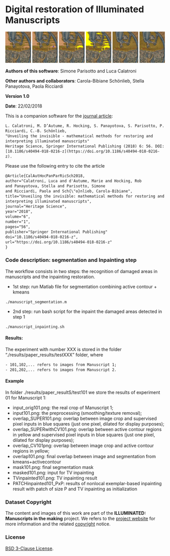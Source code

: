 # Digital restoration of Illuminated Manuscripts

<img src="https://raw.githubusercontent.com/simoneparisotto/Manuscripts-restoration/master/results/paper_results/test203/input_orig203.png" width=16%> <img src="https://raw.githubusercontent.com/simoneparisotto/Manuscripts-restoration/master/results/paper_results/test203/overlap_SUPER203.png" width=16%>  <img src="https://raw.githubusercontent.com/simoneparisotto/Manuscripts-restoration/master/results/paper_results/test203/overlap_CV203.png" width=16%> <img src="https://raw.githubusercontent.com/simoneparisotto/Manuscripts-restoration/master/results/paper_results/test203/overlap203.png" width=16%>  <img src="https://raw.githubusercontent.com/simoneparisotto/Manuscripts-restoration/master/results/paper_results/test203/TVinpainted203.png" width=16%>  <img src="https://raw.githubusercontent.com/simoneparisotto/Manuscripts-restoration/master/results/paper_results/test203/PATCHinpainted203_5x5.png" width=16%> 

**Authors of this software**: Simone Parisotto and Luca Calatroni

**Other authors and collaborators**: Carola-Bibiane Schönlieb, Stella Panayotova, Paola Ricciardi

**Version 1.0**

**Date**: 22/02/2018

This is a companion software for the [journal article](https://doi.org/10.1186/s40494-018-0216-z):
```
L. Calatroni, M. D’Autume, R. Hocking, S. Panayotova, S. Parisotto, P. Ricciardi, C.-B. Schönlieb, 
"Unveiling the invisible - mathematical methods for restoring and interpreting illuminated manuscripts"
Heritage Science, Springer International Publishing (2018) 6: 56. DOI: [10.1186/s40494-018-0216-z](https://doi.org/10.1186/s40494-018-0216-z).
```

Please use the following entry to cite the article
```
@Article{CalAutHocPanParRicSch2018,
author="Calatroni, Luca and d'Autume, Marie and Hocking, Rob 
and Panayotova, Stella and Parisotto, Simone 
and Ricciardi, Paola and Sch{\"o}nlieb, Carola-Bibiane",
title="Unveiling the invisible: mathematical methods for restoring and interpreting illuminated manuscripts",
journal="Heritage Science",
year="2018",
volume="6",
number="1",
pages="56",
publisher="Springer International Publishing"
doi="10.1186/s40494-018-0216-z",
url="https://doi.org/10.1186/s40494-018-0216-z"
}
```

### Code description: segmentation and Inpainting step
The workflow consists in two steps: the recognition of damaged areas in manuscripts and the inpainting restoration.
- 1st step: run Matlab file for segmentation combining active contour + kmeans 
```
./manuscript_segmentation.m
```
- 2nd step: run bash script for the inpaint the damaged areas detected in step 1
```
./manuscript_inpainting.sh
```

#### Results:
The experiment with number XXX is stored in the folder “./results/paper_results/testXXX” folder, where
```
- 101,102,... refers to images from Manuscript 1;
- 201,202,... refers to images from Manuscript 2.
```

#### Example
In folder ./results/paper_resultS/test101 we store the results of experiment 01 for Manuscript 1:
- input_orig101.png: the real crop of Manuscript 1;
- input101.png: the preprocessing (smoothing/texture removal);
- overlap_SUPER101.png: overlap between image crop and supervised pixel inputs in blue 
  squares (just one pixel, dilated for display purposes);
- overlap_SUPERwithCV101.png: overlap between active contour regions in yellow and 
  supervised pixel inputs in blue squares (just one pixel, dilated for display purposes);
- overlap_CV101png: overlap between image crop and active contour regions in yellow;
- overlap101.png: final overlap between image and segmentation from kmeans+activecontour
- mask101.png: final segmentation mask
- masked101.png: input for TV inpainting
- TVinpainted101.png: TV inpainting result
- PATCHinpainted101_PxP: results of nonlocal exemplar-based inpainting result with patch 
  of size P and TV inpainting as initialization
  
### Dataset Copyright
The content and images of this work are part of the **ILLUMINATED: Manuscripts in the making** project.
We refers to the [project website](http://www.fitzmuseum.cam.ac.uk/illuminated) for more information and the related [copyright](http://www.fitzmuseum.cam.ac.uk/illuminated/footer/copyright?back=section/undefined) notice.
  
### License
[BSD 3-Clause License](https://opensource.org/licenses/BSD-3-Clause).
